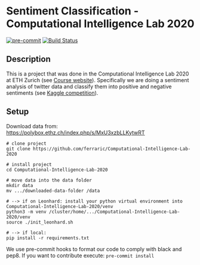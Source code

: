 # Sentiment Classification - Computational Intelligence Lab 2020

[![pre-commit](https://img.shields.io/badge/pre--commit-enabled-brightgreen?logo=pre-commit&logoColor=white)](https://github.com/pre-commit/pre-commit) [![Build Status](https://travis-ci.com/ferraric/Computational-Intelligence-Lab-2020.svg?token=T9puYMxv2xj4sUZv4Vzc&branch=master)](https://travis-ci.com/ferraric/Computational-Intelligence-Lab-2020)

## Description   
This is a project that was done in the Computational Intelligence Lab 2020 at ETH Zurich (see [Course website](http://www.da.inf.ethz.ch/teaching/2020/CIL/)).
Specifically we are doing a sentiment analysis of twitter data and classify them into positive and negative sentiments (see [Kaggle competition](https://www.kaggle.com/c/cil-text-classification-2020)). 

## Setup 
Download data from: https://polybox.ethz.ch/index.php/s/MxU3xzbLLKytwRT

```
# clone project   
git clone https://github.com/ferraric/Computational-Intelligence-Lab-2020   

# install project   
cd Computational-Intelligence-Lab-2020    

# move data into the data folder
mkdir data
mv .../downloaded-data-folder /data

# --> if on Leonhard: install your python virtual environment into Computational-Intelligence-Lab-2020/venv
python3 -m venv /cluster/home/.../Computational-Intelligence-Lab-2020/venv
source ./init_leonhard.sh

# --> if local: 
pip install -r requirements.txt

 ```  
We use pre-commit hooks to format our code to comply with black and pep8. If you want to contribute execute: 
```pre-commit install```
 
